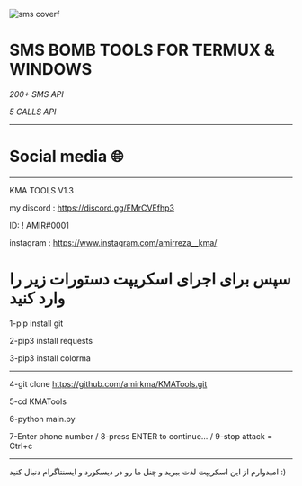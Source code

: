 ![sms coverf](https://github.com/amirkma/KMATools/assets/114400779/66772693-60cb-4935-98bb-1fa3c1720d26)


# SMS BOMB TOOLS FOR TERMUX & WINDOWS
 *200+ SMS API*
 
 *5   CALLS API*
_________________
# Social media 🌐
_________________
KMA TOOLS V1.3

my discord : https://discord.gg/FMrCVEfhp3

ID: ! AMIR#0001

instagram : https://www.instagram.com/amirreza__kma/


# سپس برای اجرای اسکریپت دستورات زیر را وارد کنید

1-pip install git

2-pip3 install requests 

3-pip3 install colorma

____________________

4-git clone https://github.com/amirkma/KMATools.git

5-cd KMATools

6-python main.py

7-Enter phone number / 
        8-press ENTER to continue... / 
                9-stop attack = Ctrl+c
___________________
امیدوارم از این اسکریپت لذت ببرید و چنل ما رو در دیسکورد و ایسنتاگرام دنبال کنید :)


